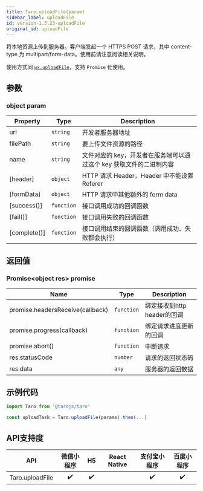 ```yaml
---
title: Taro.uploadFile(param)
sidebar_label: uploadFile
id: version-1.3.23-uploadFile
original_id: uploadFile
---
```


将本地资源上传到服务器。客户端发起一个 HTTPS POST 请求，其中 content-type 为 multipart/form-data。使用前请注意阅读相关说明。

使用方式同 [`wx.uploadFile`](https://developers.weixin.qq.com/miniprogram/dev/api/wx.uploadFile.html)，支持 `Promise` 化使用。


## 参数

### object param

| Property | Type | Description |
| --- | --- | --- |
| url | <code>string</code> | 开发者服务器地址 |
| filePath | <code>string</code> | 要上传文件资源的路径 |
| name | <code>string</code> | 文件对应的 key，开发者在服务端可以通过这个 key 获取文件的二进制内容 |
| [header] | <code>object</code> | HTTP 请求 Header，Header 中不能设置 Referer |
| [formData] | <code>object</code> | HTTP 请求中其他额外的 form data |
| [success()] | <code>function</code> | 接口调用成功的回调函数 |
| [fail()] | <code>function</code> | 接口调用失败的回调函数 |
| [complete()] | <code>function</code> | 接口调用结束的回调函数（调用成功、失败都会执行） |

## 返回值

### Promise&lt;object res&gt; promise

| Name | Type | Description |
| --- | --- | --- |
| promise.headersReceive(callback) | <code>function</code> | 绑定接收到http header的回调 |
| promise.progress(callback) | <code>function</code> | 绑定请求进度更新的回调 |
| promise.abort() | <code>function</code> | 中断请求 |
| res.statusCode | <code>number</code> | 请求的返回状态码 |
| res.data | <code>any</code> | 服务器的返回数据 |

## 示例代码

```jsx
import Taro from '@tarojs/taro'

const uploadTask = Taro.uploadFile(params).then(...)
```



## API支持度


| API | 微信小程序 | H5 | React Native | 支付宝小程序 | 百度小程序 |
| :-: | :-: | :-: | :-: | :-: | :-: |
| Taro.uploadFile | ✔️ | ✔️ | ️ | ✔️ | ✔️ |

